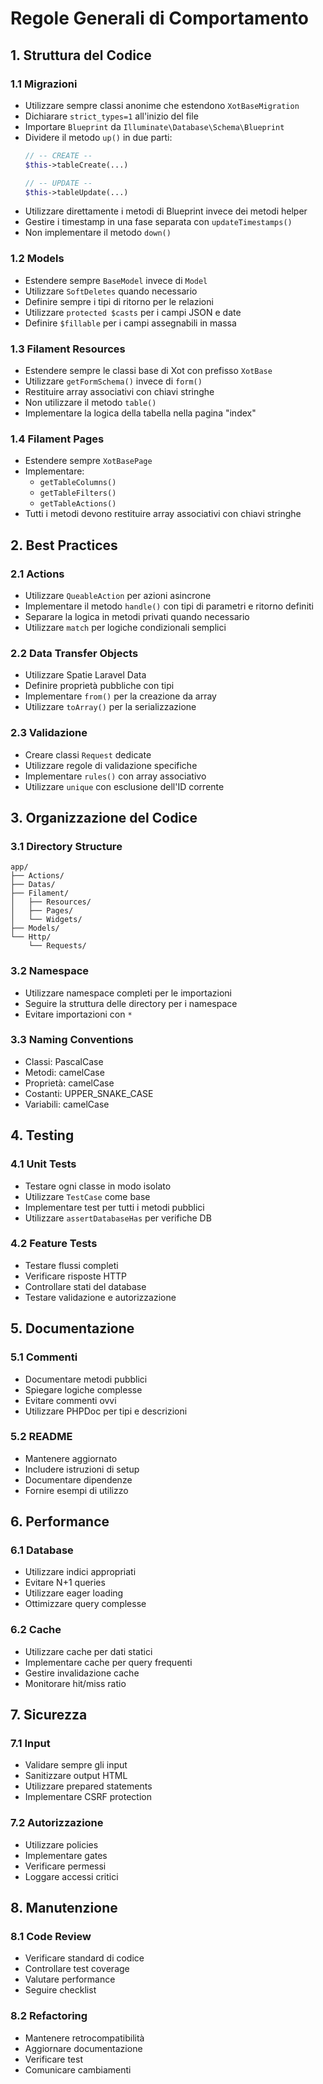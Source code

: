 # Regole Generali di Comportamento

## 1. Struttura del Codice

### 1.1 Migrazioni
- Utilizzare sempre classi anonime che estendono `XotBaseMigration`
- Dichiarare `strict_types=1` all'inizio del file
- Importare `Blueprint` da `Illuminate\Database\Schema\Blueprint`
- Dividere il metodo `up()` in due parti:
  ```php
  // -- CREATE --
  $this->tableCreate(...)
  
  // -- UPDATE --
  $this->tableUpdate(...)
  ```
- Utilizzare direttamente i metodi di Blueprint invece dei metodi helper
- Gestire i timestamp in una fase separata con `updateTimestamps()`
- Non implementare il metodo `down()`

### 1.2 Models
- Estendere sempre `BaseModel` invece di `Model`
- Utilizzare `SoftDeletes` quando necessario
- Definire sempre i tipi di ritorno per le relazioni
- Utilizzare `protected $casts` per i campi JSON e date
- Definire `$fillable` per i campi assegnabili in massa

### 1.3 Filament Resources
- Estendere sempre le classi base di Xot con prefisso `XotBase`
- Utilizzare `getFormSchema()` invece di `form()`
- Restituire array associativi con chiavi stringhe
- Non utilizzare il metodo `table()`
- Implementare la logica della tabella nella pagina "index"

### 1.4 Filament Pages
- Estendere sempre `XotBasePage`
- Implementare:
  - `getTableColumns()`
  - `getTableFilters()`
  - `getTableActions()`
- Tutti i metodi devono restituire array associativi con chiavi stringhe

## 2. Best Practices

### 2.1 Actions
- Utilizzare `QueableAction` per azioni asincrone
- Implementare il metodo `handle()` con tipi di parametri e ritorno definiti
- Separare la logica in metodi privati quando necessario
- Utilizzare `match` per logiche condizionali semplici

### 2.2 Data Transfer Objects
- Utilizzare Spatie Laravel Data
- Definire proprietà pubbliche con tipi
- Implementare `from()` per la creazione da array
- Utilizzare `toArray()` per la serializzazione

### 2.3 Validazione
- Creare classi `Request` dedicate
- Utilizzare regole di validazione specifiche
- Implementare `rules()` con array associativo
- Utilizzare `unique` con esclusione dell'ID corrente

## 3. Organizzazione del Codice

### 3.1 Directory Structure
```
app/
├── Actions/
├── Datas/
├── Filament/
│   ├── Resources/
│   ├── Pages/
│   └── Widgets/
├── Models/
└── Http/
    └── Requests/
```

### 3.2 Namespace
- Utilizzare namespace completi per le importazioni
- Seguire la struttura delle directory per i namespace
- Evitare importazioni con `*`

### 3.3 Naming Conventions
- Classi: PascalCase
- Metodi: camelCase
- Proprietà: camelCase
- Costanti: UPPER_SNAKE_CASE
- Variabili: camelCase

## 4. Testing

### 4.1 Unit Tests
- Testare ogni classe in modo isolato
- Utilizzare `TestCase` come base
- Implementare test per tutti i metodi pubblici
- Utilizzare `assertDatabaseHas` per verifiche DB

### 4.2 Feature Tests
- Testare flussi completi
- Verificare risposte HTTP
- Controllare stati del database
- Testare validazione e autorizzazione

## 5. Documentazione

### 5.1 Commenti
- Documentare metodi pubblici
- Spiegare logiche complesse
- Evitare commenti ovvi
- Utilizzare PHPDoc per tipi e descrizioni

### 5.2 README
- Mantenere aggiornato
- Includere istruzioni di setup
- Documentare dipendenze
- Fornire esempi di utilizzo

## 6. Performance

### 6.1 Database
- Utilizzare indici appropriati
- Evitare N+1 queries
- Utilizzare eager loading
- Ottimizzare query complesse

### 6.2 Cache
- Utilizzare cache per dati statici
- Implementare cache per query frequenti
- Gestire invalidazione cache
- Monitorare hit/miss ratio

## 7. Sicurezza

### 7.1 Input
- Validare sempre gli input
- Sanitizzare output HTML
- Utilizzare prepared statements
- Implementare CSRF protection

### 7.2 Autorizzazione
- Utilizzare policies
- Implementare gates
- Verificare permessi
- Loggare accessi critici

## 8. Manutenzione

### 8.1 Code Review
- Verificare standard di codice
- Controllare test coverage
- Valutare performance
- Seguire checklist

### 8.2 Refactoring
- Mantenere retrocompatibilità
- Aggiornare documentazione
- Verificare test
- Comunicare cambiamenti 